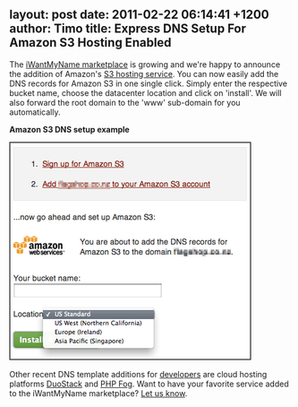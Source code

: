 layout: post
date: 2011-02-22 06:14:41 +1200
author: Timo
title: Express DNS Setup For Amazon S3 Hosting Enabled
----

The [iWantMyName marketplace](https://iwantmyname.com/services) is growing and we're happy to announce the addition of Amazon's [S3 hosting service](http://aws.amazon.com/s3/). You can now easily add the DNS records for Amazon S3 in one single click. Simply enter the respective bucket name, choose the datacenter location and click on 'install'. We will also forward the root domain to the 'www' sub-domain for you automatically.

**Amazon S3 DNS setup example**

![add-dns-amazon-s3-iwantmyname.png](/media/2011-02-22-add-dns-amazon-s3-iwantmyname.png)

Other recent DNS template additions for [developers](https://iwantmyname.com/services/developer) are cloud hosting platforms [DuoStack](https://iwantmyname.com/services/developer/duostack-custom-domain) and [PHP Fog](https://iwantmyname.com/services/developer/phpfog-custom-domain-setup). Want to have your favorite service added to the iWantMyName marketplace? [Let us know](https://iwantmyname.com/support).
